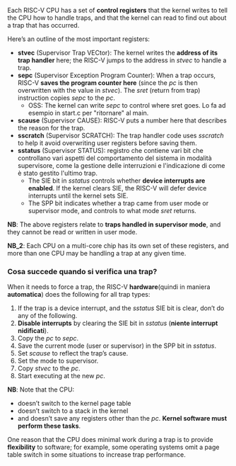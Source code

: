 Each RISC-V CPU has a set of __control registers__ that the kernel writes to tell the CPU how to handle traps, and that the kernel can read to find out about a trap that has occurred.

Here’s an outline of the most important registers:
- **stvec** (Supervisor Trap VECtor): The kernel writes the __address of its trap handler__ here; the RISC-V jumps to the address in _stvec_ to handle a trap.
- **sepc** (Supervisor Exception Program Counter): When a trap occurs, RISC-V __saves the program counter here__ (since the _pc_ is then overwritten with the value in _stvec_). The _sret_ (return from trap) instruction copies _sepc_ to the _pc_. 
    - OSS: The kernel can write _sepc_ to control where sret goes. Lo fa ad esempio in start.c per "ritornare" al main.
- **scause** (Supervisor CAUSE): RISC-V puts a number here that describes the reason for the trap.
- **sscratch** (Supervisor SCRATCH): The trap handler code uses _sscratch_ to help it avoid overwriting user registers before saving them.
- **sstatus** (Supervisor STATUS): registro che contiene vari bit che controllano vari aspetti del comportamento del sistema in modalità supervisore, come la gestione delle interruzioni e l'indicazione di come è stato gestito l'ultimo trap.
    - The SIE bit in _sstatus_ controls whether __device interrupts are enabled__. If the kernel clears SIE, the RISC-V will defer device interrupts until the kernel sets SIE.
    - The SPP bit indicates whether a trap came from user mode or supervisor mode, and controls to what mode _sret_ returns.

__NB__: The above registers relate to __traps handled in supervisor mode__, and they cannot be read or written in user mode.

__NB_2__: Each CPU on a multi-core chip has its own set of these registers, and more than one CPU may be handling a trap at any given time.

### Cosa succede quando si verifica una trap?
When it needs to force a trap, the RISC-V __hardware__(quindi in maniera __automatica__) does the following for all trap types:
1. If the trap is a device interrupt, and the _sstatus_ SIE bit is clear, don’t do any of the following.
2. __Disable interrupts__ by clearing the SIE bit in _sstatus_ (**niente interrupt nidificati**).
3. Copy the _pc_ to _sepc_.
4. Save the current mode (user or supervisor) in the SPP bit in _sstatus_.
5. Set _scause_ to reflect the trap’s cause.
6. Set the mode to supervisor.
7. Copy _stvec_ to the _pc_.
8. Start executing at the new _pc_.

__NB__: Note that the CPU:
- doesn’t switch to the kernel page table
- doesn’t switch to a stack in the kernel
- and doesn’t save any registers other than the _pc_.
__Kernel software must perform these tasks__.

One reason that the CPU does minimal work during a trap is to provide __flexibility__ to software; for example, some operating systems omit a page table switch in some situations to increase trap performance. 